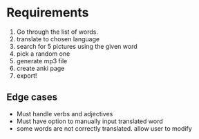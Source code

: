# Requirements
1. Go through the list of words.
2. translate to chosen language
3. search for 5 pictures using the given word
4. pick a random one
5. generate mp3 file
6. create anki page
7. export!

## Edge cases
- Must handle verbs and adjectives
- Must have option to manually input translated word
- some words are not correctly translated. allow user to modify
